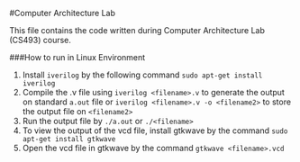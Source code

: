 #Computer Architecture Lab

This file contains the code written during Computer Architecture Lab (CS493) course.

###How to run in Linux Environment

1. Install ```iverilog``` by the following command 
```sudo apt-get install iverilog```
2. Compile the .v file using 
```iverilog <filename>.v``` to generate the output on standard ```a.out``` file 
or ```iverilog <filename>.v -o <filename2>``` to store the output file on ```<filename2>```
3. Run the output file by ```./a.out``` or ```./<filename>```
4. To view the output of the vcd file, install gtkwave by the command ```sudo apt-get install gtkwave```
5. Open the vcd file in gtkwave by the command ```gtkwave <filename>.vcd```
